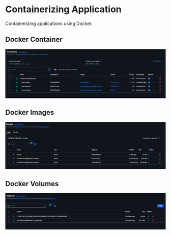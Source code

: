 # Containerizing Application

Containerizing applications using Docker. 


## Docker Container
![Containers](./screenshots/Containers.png)

## Docker Images
![Images](./screenshots/Images.png)

## Docker Volumes
![Volumes](./screenshots/Volumes.png)
